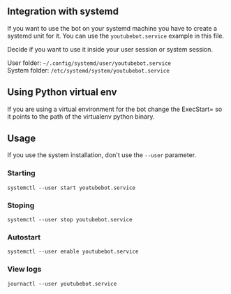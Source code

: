 ## Integration with systemd

If you want to use the bot on your systemd machine you have to create a systemd unit for it. You can use the `youtubebot.service` example in this file.

Decide if you want to use it inside your user session or system session. 

User folder: `~/.config/systemd/user/youtubebot.service`  
System folder: `/etc/systemd/system/youtubebot.service`

## Using Python virtual env

If you are using a virtual environment for the bot change the ExecStart= so it points to the path of the virtualenv python binary. 

## Usage
If you use the system installation, don't use the `--user` parameter. 

### Starting
`systemctl --user start youtubebot.service`

### Stoping
`systemctl --user stop youtubebot.service` 

### Autostart
`systemctl --user enable youtubebot.service`

### View logs
`journactl --user youtubebot.service`


